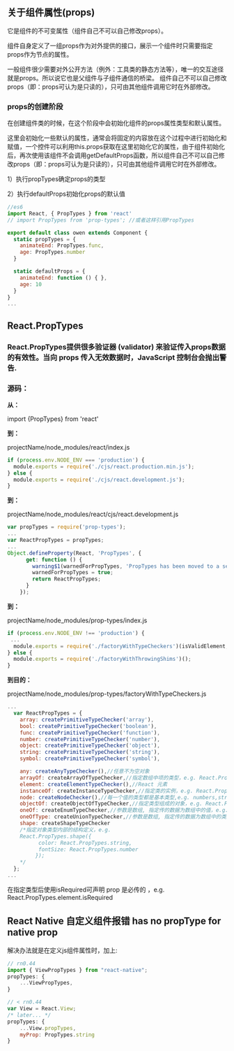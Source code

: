## 关于组件属性(props)
它是组件的不可变属性（组件自己不可以自己修改props）。

组件自身定义了一组props作为对外提供的接口，展示一个组件时只需要指定props作为节点的属性。

一般组件很少需要对外公开方法（例外：工具类的静态方法等），唯一的交互途径就是props。所以说它也是父组件与子组件通信的桥梁。
组件自己不可以自己修改props（即：props可认为是只读的），只可由其他组件调用它时在外部修改。

### props的创建阶段
在创建组件类的时候，在这个阶段中会初始化组件的props属性类型和默认属性。

这里会初始化一些默认的属性，通常会将固定的内容放在这个过程中进行初始化和赋值，一个控件可以利用this.props获取在这里初始化它的属性，由于组件初始化后，再次使用该组件不会调用getDefaultProps函数，所以组件自己不可以自己修改props（即：props可认为是只读的），只可由其他组件调用它时在外部修改。

1）执行propTypes确定props的类型

2）执行defaultProps初始化props的默认值

```javascript
//es6
import React, { PropTypes } from 'react'
// import PropTypes from 'prop-types'; //或者这样引用PropTypes

export default class owen extends Component {
  static propTypes = {
    animateEnd: PropTypes.func,
    age: PropTypes.number
  }

  static defaultProps = {
    animateEnd: function () { },
    age: 10
  }
}
...
```


## React.PropTypes
### React.PropTypes提供很多验证器 (validator) 来验证传入props数据的有效性。当向 props 传入无效数据时，JavaScript 控制台会抛出警告.

### 源码：
**从：**

import {PropTypes} from 'react'

**到：**

projectName/node_modules/react/index.js
```javascript
if (process.env.NODE_ENV === 'production') {
  module.exports = require('./cjs/react.production.min.js');
} else {
  module.exports = require('./cjs/react.development.js');
}
```
**到：** 

projectName/node_modules/react/cjs/react.development.js 
```javascript
var propTypes = require('prop-types');
...
var ReactPropTypes = propTypes;
...
Object.defineProperty(React, 'PropTypes', {
      get: function () {
        warning$1(warnedForPropTypes, 'PropTypes has been moved to a separate package. ' + 'Accessing React.PropTypes is no longer supported ' + 'and will be removed completely in React 16. ' + 'Use the prop-types package on npm instead. ' + '(https://fb.me/migrating-from-react-proptypes)');
        warnedForPropTypes = true;
        return ReactPropTypes;
      }
    });
```
**到：**

projectName/node_modules/prop-types/index.js
```javascript
if (process.env.NODE_ENV !== 'production') {
 ...
  module.exports = require('./factoryWithTypeCheckers')(isValidElement, throwOnDirectAccess);
} else {
  module.exports = require('./factoryWithThrowingShims')();
}
```

**到目的：**

projectName/node_modules/prop-types/factoryWithTypeCheckers.js
```javascript
...
  var ReactPropTypes = {
    array: createPrimitiveTypeChecker('array'),
    bool: createPrimitiveTypeChecker('boolean'),
    func: createPrimitiveTypeChecker('function'),
    number: createPrimitiveTypeChecker('number'),
    object: createPrimitiveTypeChecker('object'),
    string: createPrimitiveTypeChecker('string'),
    symbol: createPrimitiveTypeChecker('symbol'),

    any: createAnyTypeChecker(),//任意不为空对象
    arrayOf: createArrayOfTypeChecker,//指定数组中项的类型，e.g. React.PropTypes.arrayOf(React.PropTypes.string) 
    element: createElementTypeChecker(),//React 元素 
    instanceOf: createInstanceTypeChecker,//指定类的实例，e.g. React.PropTypes.instanceOf(XXX)
    node: createNodeChecker(),//每一个值的类型都是基本类型,e.g. numbers,strings,elements 
    objectOf: createObjectOfTypeChecker,//指定类型组成的对象，e.g. React.PropTypes.objectOf(React.PropTypes.string)
    oneOf: createEnumTypeChecker,//参数是数组, 指定传的数据为数组中的值，e.g. React.PropTypes.oneOf(['foo', 'bar'])
    oneOfType: createUnionTypeChecker,//参数是数组, 指定传的数据为数组中的类型，e.g. React.PropTypes.oneOfType([React.PropTypes.string, React.PropTypes.array]) 
    shape: createShapeTypeChecker
    /*指定对象类型内部的结构定义，e.g. 
    React.PropTypes.shape({                       
          color: React.PropTypes.string,
          fontSize: React.PropTypes.number
         });
    */
  };
...
```

在指定类型后使用isRequired可声明 prop 是必传的 ，e.g. React.PropTypes.element.isRequired


## React Native 自定义组件报错 has no propType for native prop
解决办法就是在定义js组件属性时，加上:
```javascript
// rn0.44
import { ViewPropTypes } from "react-native";
propTypes: {
    ...ViewPropTypes,
}

// < rn0.44
var View = React.View;
/* later... */
propTypes: {
    ...View.propTypes,
    myProp: PropTypes.string
}
```






